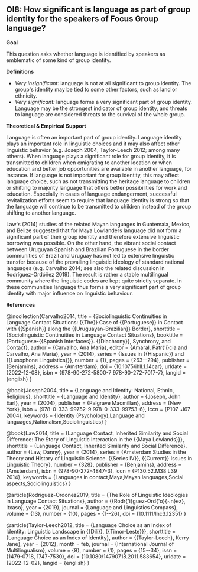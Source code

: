
## OI8: How significant is language as part of group identity for the speakers of Focus Group language?



**Goal**

This question asks whether language is identified by speakers as emblematic of some kind of group identity.



**Definitions**

- *Very insignificant:* language is not at all significant to group identity. The group's identity may be tied to some other factors, such as land or ethnicity.
- *Very significant:* language forms a very significant part of group identity. Language may be the strongest indicator of group identity, and threats to language are considered threats to the survival of the whole group.




**Theoretical & Empirical Support**

Language is often an important part of group identity. Language identity plays an important role in linguistic choices and it may also affect other linguistic behavior (e.g. Joseph 2004; Taylor-Leech 2012; among many others). When language plays a significant role for group identity, it is transmitted to children when emigrating to another location or when education and better job opportunities are available in another language, for instance. If language is not important for group identity, this may affect language choice, such as not transmitting the heritage language to children or shifting to majority language that offers better possibilities for work and education. Especially in cases of language endangerment, successful revitalization efforts seem to require that language identity is strong so that the language will continue to be transmitted to children instead of the group shifting to another language.



Law's (2014) studies of the related Mayan languages in Guatemala, Mexico, and Belize suggested that for Maya Lowlanders language did not form a significant part of their group identity and therefore extensive linguistic borrowing was possible. On the other hand, the vibrant social contact between Uruguyan Spanish and Brazilian Portuguese in the border communities of Brazil and Uruguay has not led to extensive linguistic transfer because of the prevailing linguistic ideology of standard national languages (e.g. Carvalho 2014; see also the related discussion in Rodríguez-Ordóñez 2019). The result is rather a stable multilingual community where the linguistic codes are kept quite strictly separate. In these communities language thus forms a very significant part of group identity with major influence on linguistic behaviour.


**References**

@incollection{Carvalho2014,
  title = {Sociolinguistic Continuities in Language Contact Situations: {{The}} Case of {{Portuguese}} in Contact with {{Spanish}} along the {{Uruguayan-Brazilian}} Border},
  shorttitle = {Sociolinguistic Continuities in Language Contact Situations},
  booktitle = {Portuguese-{{Spanish Interfaces}}. {{Diachrony}}, Synchrony, and Contact},
  author = {Carvalho, Ana Maria},
  editor = {Amaral, Patr{\'i}cia and Carvalho, Ana Maria},
  year = {2014},
  series = {Issues in {{Hispanic}} and {{Lusophone Linguistics}}},
  number = {1},
  pages = {263--294},
  publisher = {Benjamins},
  address = {Amsterdam},
  doi = {10.1075/ihll.1.14car},
  urldate = {2022-12-08},
  isbn = {978-90-272-5800-7 978-90-272-7017-7},
  langid = {english}
}

@book{Joseph2004,
  title = {Language and Identity: National, Ethnic, Religious},
  shorttitle = {Language and Identity},
  author = {Joseph, John Earl},
  year = {2004},
  publisher = {Palgrave Macmillan},
  address = {New York},
  isbn = {978-0-333-99752-9 978-0-333-99753-6},
  lccn = {P107 .J67 2004},
  keywords = {Identity (Psychology),Language and languages,Nationalism,Sociolinguistics}
}

@book{Law2014,
  title = {Language Contact, Inherited Similarity and Social Difference: The Story of Linguistic Interaction in the {{Maya Lowlands}}},
  shorttitle = {Language Contact, Inherited Similarity and Social Difference},
  author = {Law, Danny},
  year = {2014},
  series = {Amsterdam Studies in the Theory and History of Linguistic Science. {{Series IV}}, {{Current}} Issues in Linguistic Theory},
  number = {328},
  publisher = {Benjamins},
  address = {Amsterdam},
  isbn = {978-90-272-4847-3},
  lccn = {P130.52.M38 L39 2014},
  keywords = {Languages in contact,Maya,Mayan languages,Social aspects,Sociolinguistics}
}

@article{Rodriguez-Ordonez2019,
  title = {The Role of Linguistic Ideologies in Language Contact Situations},
  author = {{Rodr{\'i}guez-Ord{\'o}{\~n}ez}, Itxaso},
  year = {2019},
  journal = {Language and Linguistics Compass},
  volume = {13},
  number = {10},
  pages = {1--26},
  doi = {10.1111/lnc3.12351}
}

@article{Taylor-Leech2012,
  title = {Language Choice as an Index of Identity: Linguistic Landscape in {{Dili}}, {{Timor-Leste}}},
  shorttitle = {Language Choice as an Index of Identity},
  author = {{Taylor-Leech}, Kerry Jane},
  year = {2012},
  month = feb,
  journal = {International Journal of Multilingualism},
  volume = {9},
  number = {1},
  pages = {15--34},
  issn = {1479-0718, 1747-7530},
  doi = {10.1080/14790718.2011.583654},
  urldate = {2022-12-02},
  langid = {english}
}
